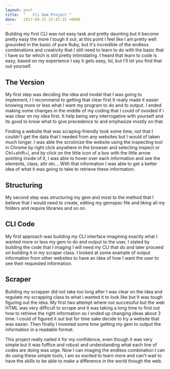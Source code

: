 ```yaml
---
layout: post
title:  "	Cli Gem Project "
date:   2017-09-25 15:47:35 +0000
---
```



Building my first CLI was not easy task and pretty daunting but it become pretty easy the more I tough it out, at this point I feel like I am pretty well grounded in the basic of pure Ruby, but it's incredible of the endless combinations and creativity that I still need to learn to do with the basic that I have so far which is still pretty intimidating.  I heard that learn to code is easy, based on my experience I say it gets easy, lol, but I'll let you find that out yourself.


<h2>The Version</h2>
My first step was deciding the idea and model that I was going to implement, I I recommend to getting that clear first It really made it easier knowing more or less what I want my program to do and to output. I ended making some changes in the middle of my coding that I could of ovoided if i was clear on my idea first. It help being very interrogative with yourself and its good to know what to give precedence to and emphasize mostly on that.

Finding a website that was scraping-friendly took some time, not that I couldn't get the data that I needed from any websites but I would of taken much longer. I was able the scrutinize the website using the inspecting tool in Chrome by right click anywhere in the browser and selecting inspect or Ctrl+shift+I, and by click on the little icon of a box with the little arrow pointing inside of it, I was able to hover over each information and see the elements, class, attr etc… With that information I was able to get a better idea of what it was going to take to retrieve these information.

<h2>Structuring</h2>
My second step was structuring my gem and most to the method that I believe that I would need to create, editing my gemspec file and liking all my folders and require libraries and so on.


<h2>CLI Code</h2>
My first approach was building my CLI interface imagining exactly what I wanted more or less my gem to do and output to the user, I stated by building the code that I imaging I will need my CLI that do and later proceed on building it in my scraper class.  I looked at some example of output information from other websites to have an idea of how I want the user to see their requested information. 

<h2>Scraper</h2>
Building my scrapper did not take too long after I was clear on the idea and regulate my scrapping class to what i wanted it to look like but It was tough figuring out the idea. My first two attempt where not successful but the web HTML was very difficult to scrape and it was taking a long time to find out how to retrieve the right information so I ended up changing ideas about 3 time. I could of figured it out but for time sake decide to try a website that was easier. Then finally I invested some time getting my gem to output the information in a readable format.

This project really nailed it for my confidence, even though it was very simple but it was fuffice and robust and understanding what each line of codes are doing was urge.  Now I can imaging  the endless combination I can do using these simple tools, I am so excited to learn more and can't wait to have the skills to be able to make a difference in the world though the web.

